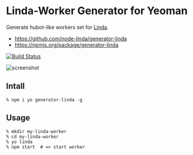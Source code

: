# Linda-Worker Generator for Yeoman

Generate hubot-like workers set for [Linda](https://npmjs.org/package/linda).

- https://github.com/node-linda/generator-linda
- https://npmjs.org/package/generator-linda

[![Build Status](https://travis-ci.org/node-linda/generator-linda.svg?branch=master)](https://travis-ci.org/node-linda/generator-linda)


![screenshot](http://gyazo.com/fed935f18f15ef65c6eb590deb07151d.png)


## Intall

    % npm i yo generator-linda -g


## Usage

    % mkdir my-linda-worker
    % cd my-linda-worker
    % yo linda
    % npm start  # => start worker